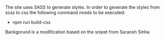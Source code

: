The site uses SASS to generate styles. In order to generate the styles from 
scss to css the following command nneds to be executed:

 - npm run build-css

Backgorund is a modification based on the snipet from Saransh Sinha
